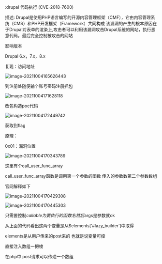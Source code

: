 :drupal 代码执行 (CVE-2018-7600)

描述: Drupal是使用PHP语言编写的开源内容管理框架（CMF），它由内容管理系统（CMS）和PHP开发框架（Framework）共同构成 该漏洞的产生的根本原因在于Drupal对表单的渲染上,攻击者可以利用该漏洞攻击Drupal系统的网站，执行恶意代码，最后完全控制被攻击的网站

影响版本

Drupal 6.x，7.x，8.x

复现：访问地址

![image-20211004165626443](C:\Users\e'e't\AppData\Roaming\Typora\typora-user-images\image-20211004165626443.png)

到注册处随便输个账号密码注册抓包

![image-20211004171628118](C:\Users\e'e't\AppData\Roaming\Typora\typora-user-images\image-20211004171628118.png)

改包构造poc代码

![image-20211004172449742](C:\Users\e'e't\AppData\Roaming\Typora\typora-user-images\image-20211004172449742.png)

获取到flag



原理：

0x01：漏洞位置

![image-20211004170343789](C:\Users\e'e't\AppData\Roaming\Typora\typora-user-images\image-20211004170343789.png)

这里有个call_user_func_array

call_user_func_array函数是调用第一个参数的函数 传入的参数数第二个参数数组

官网解释如下

![image-20211004170429308](C:\Users\e'e't\AppData\Roaming\Typora\typora-user-images\image-20211004170429308.png)

![image-20211004170445303](C:\Users\e'e't\AppData\Roaming\Typora\typora-user-images\image-20211004170445303.png)

只需要控制$callable为要执行的函数名然后$args是参数就ok

从上面的代码看出这两个变量是从$elements[‘#lazy_builder’]中取得

elements是从用户传来的post来的 也就是说变量可控

直接注入数组一把梭

在php中 post请求可以传递一个数组